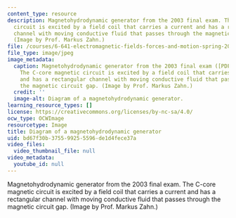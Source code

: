 ```yaml
---
content_type: resource
description: Magnetohydrodynamic generator from the 2003 final exam. The C-core magnetic
  circuit is excited by a field coil that carries a current and has a rectangular
  channel with moving conductive fluid that passes through the magnetic circuit gap.
  (Image by Prof. Markus Zahn.)
file: /courses/6-641-electromagnetic-fields-forces-and-motion-spring-2009/bd67f30b375599255596de1d4fece37a_6-641s09.jpg
file_type: image/jpeg
image_metadata:
  caption: Magnetohydrodynamic generator from the 2003 final exam ([PDF](/courses/6-641-electromagnetic-fields-forces-and-motion-spring-2009/resources/mit6_641s09_chp_final1)).
    The C-core magnetic circuit is excited by a field coil that carries a current
    and has a rectangular channel with moving conductive fluid that passes through
    the magnetic circuit gap. (Image by Prof. Markus Zahn.)
  credit: ''
  image-alt: Diagram of a magnetohydrodynamic generator.
learning_resource_types: []
license: https://creativecommons.org/licenses/by-nc-sa/4.0/
ocw_type: OCWImage
resourcetype: Image
title: Diagram of a magnetohydrodynamic generator
uid: bd67f30b-3755-9925-5596-de1d4fece37a
video_files:
  video_thumbnail_file: null
video_metadata:
  youtube_id: null
---
```

Magnetohydrodynamic generator from the 2003 final exam. The C-core magnetic circuit is excited by a field coil that carries a current and has a rectangular channel with moving conductive fluid that passes through the magnetic circuit gap. (Image by Prof. Markus Zahn.)